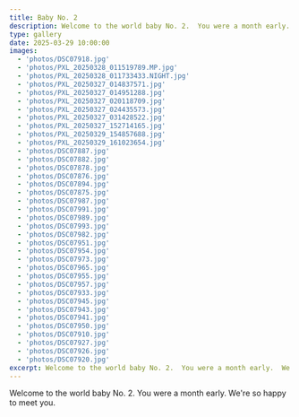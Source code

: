 ```yaml
---
title: Baby No. 2
description: Welcome to the world baby No. 2.  You were a month early.  We're so happy to meet you.
type: gallery
date: 2025-03-29 10:00:00
images:
  - 'photos/DSC07918.jpg'
  - 'photos/PXL_20250328_011519789.MP.jpg'
  - 'photos/PXL_20250328_011733433.NIGHT.jpg'
  - 'photos/PXL_20250327_014837571.jpg'
  - 'photos/PXL_20250327_014951288.jpg'
  - 'photos/PXL_20250327_020118709.jpg'
  - 'photos/PXL_20250327_024435573.jpg'
  - 'photos/PXL_20250327_031428522.jpg'
  - 'photos/PXL_20250327_152714165.jpg'
  - 'photos/PXL_20250329_154857688.jpg'
  - 'photos/PXL_20250329_161023654.jpg'
  - 'photos/DSC07887.jpg'
  - 'photos/DSC07882.jpg'
  - 'photos/DSC07878.jpg'
  - 'photos/DSC07876.jpg'
  - 'photos/DSC07894.jpg'
  - 'photos/DSC07875.jpg'
  - 'photos/DSC07987.jpg'
  - 'photos/DSC07991.jpg'
  - 'photos/DSC07989.jpg'
  - 'photos/DSC07993.jpg'
  - 'photos/DSC07982.jpg'
  - 'photos/DSC07951.jpg'
  - 'photos/DSC07954.jpg'
  - 'photos/DSC07973.jpg'
  - 'photos/DSC07965.jpg'
  - 'photos/DSC07955.jpg'
  - 'photos/DSC07957.jpg'
  - 'photos/DSC07933.jpg'
  - 'photos/DSC07945.jpg'
  - 'photos/DSC07943.jpg'
  - 'photos/DSC07941.jpg'
  - 'photos/DSC07950.jpg'
  - 'photos/DSC07910.jpg'
  - 'photos/DSC07927.jpg'
  - 'photos/DSC07926.jpg'
  - 'photos/DSC07920.jpg'
excerpt: Welcome to the world baby No. 2.  You were a month early.  We're so happy to meet you.
---
```


Welcome to the world baby No. 2. You were a month early. We're so happy to meet you.
